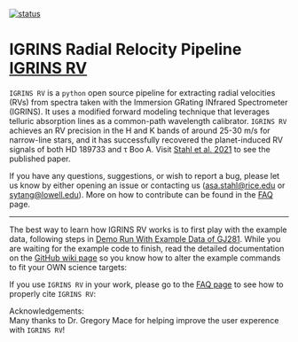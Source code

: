 [![status](https://joss.theoj.org/papers/37282917527e6c195d9dff80107388fd/status.svg)](https://joss.theoj.org/papers/37282917527e6c195d9dff80107388fd)


# IGRINS Radial Relocity Pipeline [IGRINS RV](https://github.com/shihyuntang/igrins_rv)


``IGRINS RV`` is a ``python`` open source pipeline for extracting radial velocities (RVs) from spectra taken with the Immersion GRating INfrared Spectrometer (IGRINS). It uses a modified forward modeling technique that leverages telluric absorption lines as a common-path wavelength calibrator. ``IGRINS RV`` achieves an RV precision in the H and K bands of around 25-30 m/s for narrow-line stars, and it has successfully recovered the planet-induced RV signals of both HD 189733 and &tau; Boo A. Visit [Stahl et al. 2021](https://ui.adsabs.harvard.edu/abs/2021AJ....161..283S/abstract) to see the published paper.

If you have any questions, suggestions, or wish to report a bug, please let us know by either opening an issue or contacting us (asa.stahl@rice.edu or sytang@lowell.edu).
More on how to contribute can be found in the [FAQ](https://github.com/shihyuntang/igrins_rv/wiki/FAQ#q-how-do-i-report-bugs) page.

***
The best way to learn how IGRINS RV works is to first play with the example data, following steps in [Demo Run With Example Data of GJ281](https://github.com/shihyuntang/igrins_rv/wiki/Demo-Run-With-Example-Data-of-GJ281). While you are waiting for the example code to finish, read the detailed documentation on the [GitHub wiki page](https://github.com/shihyuntang/igrins_rv/wiki) so you know how to alter the example commands to fit your OWN science targets:

If you use ``IGRINS RV`` in your work, please go to the [FAQ page](https://github.com/shihyuntang/igrins_rv/wiki/FAQ#q-how-do-i-properly-cite-igrins-rv) to see how to properly cite ``IGRINS RV``:

Acknowledgements:\
Many thanks to Dr. Gregory Mace for helping improve the user experence with `IGRINS RV`!
